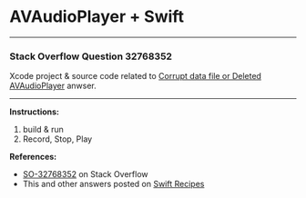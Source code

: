 # AVAudioPlayer + Swift

---

### Stack Overflow Question 32768352

Xcode project & source code related to [Corrupt data file or Deleted AVAudioPlayer](http://stackoverflow.com/a/33747340/218152) anwser.

---

**Instructions:**

1. build & run
2. Record, Stop, Play

**References:**

- [SO-32768352](http://stackoverflow.com/questions/32768352/avaudioplayer-problems-with-swift-2-0) on Stack Overflow
- This and other answers posted on [Swift Recipes](http://swiftarchitect.com/recipes/)

